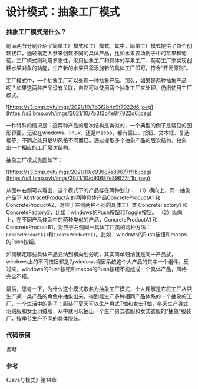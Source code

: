 # 设计模式：抽象工厂模式

### 抽象工厂模式是什么？

前面两节分别介绍了简单工厂模式和工厂模式。其中，简单工厂模式提供了单个创建接口，通过指定入参来创建不同的具体产品，比如水果农场例子中的苹果和葡萄。工厂模式则利用多态性，采用抽象工厂和具体的苹果工厂、葡萄工厂来实现创建水果对象的功能，生产新的水果只需添加新的具体工厂即可，符合“开闭原则”。

工厂模式中，一个抽象工厂可以处理一种抽象产品，那么，如果是两种抽象产品呢？如果这两种产品没有关联，自然可以使用两个抽象工厂来处理，仍旧使用工厂模式。

![https://s3.bmp.ovh/imgs/2021/10/7b3f2b4e9f7922d6.jpeg](https://s3.bmp.ovh/imgs/2021/10/7b3f2b4e9f7922d6.jpeg)

一种特殊的情况是：这两种产品的层次结构是类似的，一个典型的例子是常见的图形界面，无论在windows、linux、还是macos，都有窗口、按钮、文本框、复选框等，不同之处只是UI风格不同而已。通过提取多个抽象产品的层次结构，抽象出一个相应的工厂层次结构。

抽象工厂模式类图如下：

![https://s3.bmp.ovh/imgs/2021/10/d93687e89677ff1b.jpeg](https://s3.bmp.ovh/imgs/2021/10/d93687e89677ff1b.jpeg)

从图中右侧可以看出，这个模式下的产品存在两种划分：
（1）横向上，同一抽象产品下 AbstracetProductA 的两种具体产品ConcreteProductA1 和 ConcreteProductA2，对应于左侧两种不同的具体工厂类 ConcreteFactory1 和 ConcreteFactory2，比如：windows的Push按钮和Toggle按钮。
（2）纵向上，在不同产品体系中的两种类似的产品，ConcreteProductA1 和 ConcreteProductB1，对应于左侧同一具体工厂类的两种方法：`CreateProductA()`和`CreateProductB()`。比如：windows的Push按钮和macos的Push按钮。

如何确定哪些具体产品归纳到横向划分呢，其实简单归纳就是同一产品族，windows上的不同按钮都是为windows视窗系统这个大产品的其中一个组件。反过来，windows的Push按钮和macos的Push按钮不能组成一个具体产品，风格完全不搭。

最后，思考一下，为什么这个模式取名为抽象工厂模式，个人理解是它将工厂从只生产某一类产品的角色中抽象出来，得到能生产多种相同产品体系的一个抽象的工厂。一个生活中的例子：服装厂夏天可以生产男式T恤和女士T恤，冬天生产男式羽绒服和女士羽绒服，从中就可以抽出一个生产男式衣服和女式衣服的“抽象”服装厂，按季节生产不同的具体服装。

### 代码示例

*暂略*

### 参考

《Java与模式》第14章
